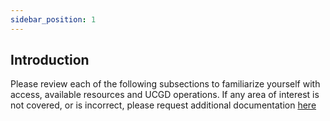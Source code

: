 ```yaml
---
sidebar_position: 1
---
```


## Introduction

Please review each of the following subsections to familiarize yourself with access, available resources and UCGD operations.  If any area of interest is not covered, or is incorrect, please request additional documentation [here](https://github.com/UCGD/Core-Docs/issues)

